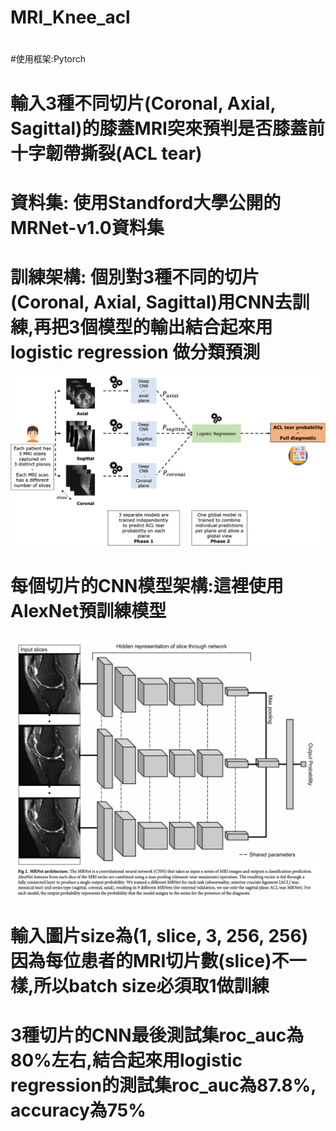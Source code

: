 # MRI_Knee_acl
#
#使用框架:Pytorch
#
# 輸入3種不同切片(Coronal, Axial, Sagittal)的膝蓋MRI突來預判是否膝蓋前十字韌帶撕裂(ACL tear)
# 資料集: 使用Standford大學公開的MRNet-v1.0資料集
# 訓練架構: 個別對3種不同的切片(Coronal, Axial, Sagittal)用CNN去訓練,再把3個模型的輸出結合起來用logistic regression 做分類預測
![image](https://github.com/funpi89/MRI_Knee_acl/blob/master/images/mriall.png)
#
#

# 每個切片的CNN模型架構:這裡使用AlexNet預訓練模型
![image](https://github.com/funpi89/MRI_Knee_acl/blob/master/images/mri.png)
# 輸入圖片size為(1, slice, 3, 256, 256)因為每位患者的MRI切片數(slice)不一樣,所以batch size必須取1做訓練
#
# 3種切片的CNN最後測試集roc_auc為80%左右,結合起來用logistic regression的測試集roc_auc為87.8%, accuracy為75%
